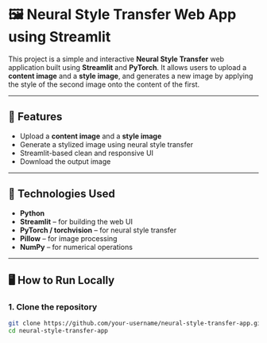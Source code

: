 # 🖼️ Neural Style Transfer Web App using Streamlit

This project is a simple and interactive **Neural Style Transfer** web application built using **Streamlit** and **PyTorch**. It allows users to upload a **content image** and a **style image**, and generates a new image by applying the style of the second image onto the content of the first.

---

## 🚀 Features

- Upload a **content image** and a **style image**
- Generate a stylized image using neural style transfer
- Streamlit-based clean and responsive UI
- Download the output image

---

## 🧠 Technologies Used

- **Python**
- **Streamlit** – for building the web UI
- **PyTorch / torchvision** – for neural style transfer
- **Pillow** – for image processing
- **NumPy** – for numerical operations

---

## 🖥️ How to Run Locally

### 1. Clone the repository

```bash
git clone https://github.com/your-username/neural-style-transfer-app.git
cd neural-style-transfer-app
